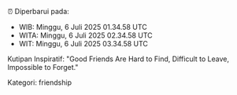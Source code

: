 ⏰ Diperbarui pada:
- WIB: Minggu, 6 Juli 2025 01.34.58 UTC
- WITA: Minggu, 6 Juli 2025 02.34.58 UTC
- WIT: Minggu, 6 Juli 2025 03.34.58 UTC

Kutipan Inspiratif:
"Good Friends Are Hard to Find, Difficult to Leave, Impossible to Forget."


Kategori: friendship

